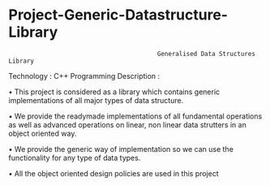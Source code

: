 # Project-Generic-Datastructure-Library

                                             Generalised Data Structures Library
                                             
Technology :  C++ Programming 
Description : 

• This project is considered as a library which contains generic implementations of all major types of data structure.

• We provide the readymade implementations of all fundamental operations as well as advanced operations on linear, non linear data strutters in an object oriented way.

• We provide the generic way of implementation so we can use the functionality for any type of data types. 

• All the object oriented design policies are used in this project
